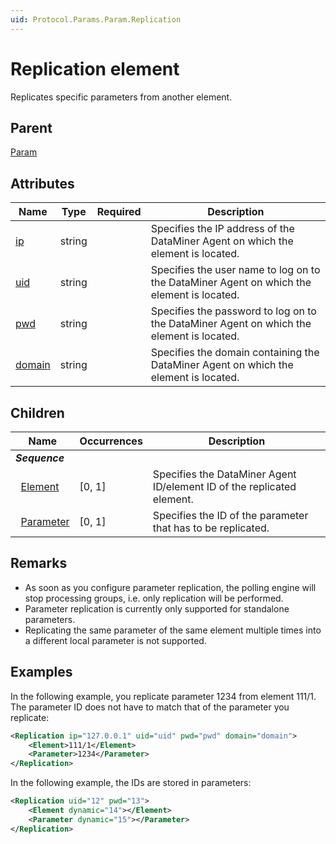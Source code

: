 ```yaml
---
uid: Protocol.Params.Param.Replication
---
```


# Replication element

Replicates specific parameters from another element.<!-- RN 4711 -->

## Parent

[Param](xref:Protocol.Params.Param)

## Attributes

|Name|Type|Required|Description|
|--- |--- |--- |--- |
|[ip](xref:Protocol.Params.Param.Replication-ip)|string||Specifies the IP address of the DataMiner Agent on which the element is located.|
|[uid](xref:Protocol.Params.Param.Replication-uid)|string||Specifies the user name to log on to the DataMiner Agent on which the element is located.|
|[pwd](xref:Protocol.Params.Param.Replication-pwd)|string||Specifies the password to log on to the DataMiner Agent on which the element is located.|
|[domain](xref:Protocol.Params.Param.Replication-domain)|string||Specifies the domain containing the DataMiner Agent on which the element is located.|

## Children

|Name|Occurrences|Description|
|--- |--- |--- |
|***Sequence***|||
|&nbsp;&nbsp;[Element](xref:Protocol.Params.Param.Replication.Element)|[0, 1]|Specifies the DataMiner Agent ID/element ID of the replicated element.|
|&nbsp;&nbsp;[Parameter](xref:Protocol.Params.Param.Replication.Parameter)|[0, 1]|Specifies the ID of the parameter that has to be replicated.|

## Remarks

- As soon as you configure parameter replication, the polling engine will stop processing groups, i.e. only replication will be performed.
- Parameter replication is currently only supported for standalone parameters.
- Replicating the same parameter of the same element multiple times into a different local parameter is not supported.

## Examples

In the following example, you replicate parameter 1234 from element 111/1. The parameter ID does not have to match that of the parameter you replicate:

```xml
<Replication ip="127.0.0.1" uid="uid" pwd="pwd" domain="domain">
	<Element>111/1</Element>
	<Parameter>1234</Parameter>
</Replication>
```

In the following example, the IDs are stored in parameters:

```xml
<Replication uid="12" pwd="13">
	<Element dynamic="14"></Element>
	<Parameter dynamic="15"></Parameter>
</Replication>
```
